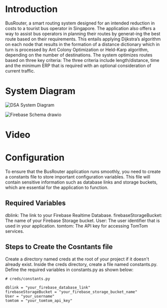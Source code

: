 # Introduction
BusRouter, a smart routing system designed for an intended reduction in costs to a tourist bus operator in Singapore. 
The application also offers a way to assist bus operators in planning their routes by generat-ing the best route based on their requirements. 
This entails applying Dijkstra’s algorithm on each node that results in the formation of a distance dictionary which in turn is processed by Ant Colony Optimization or Held-Karp algorithm, 
depending on the number of destinations. 
The system optimizes routes based on three key criteria: The three criteria include length/distance, time and the minimum ERP that is required with an optional consideration of current traffic.
# System Diagram
![DSA System Diagram](https://github.com/user-attachments/assets/b5b87687-8fc6-40f2-9c40-c0a4972e4bf0)

![Firebase Schema drawio](https://github.com/user-attachments/assets/34f421d8-31f6-4dd9-ae89-7a57469fe8a7)

# Video
# Configuration

To ensure that the BusRouter application runs smoothly, you need to create a constants file to store important configuration variables. This file will contain sensitive information such as database links and storage buckets, which are essential for the application to function.

## Required Variables 

dblink: The link to your Firebase Realtime Database.
firebaseStorageBucket: The name of your Firebase Storage bucket.
User: The user identifier that is used in your application.
tomtom: The API key for accessing TomTom services.

## Steps to Create the Cosntants file
Create a directory named creds at the root of your project if it doesn't already exist.
Inside the creds directory, create a file named constants.py.
Define the required variables in constants.py as shown below:

```
# creds/constants.py

dblink = "your_firebase_database_link"
firebaseStorageBucket = "your_firebase_storage_bucket_name"
User = "your_username"
tomtom = "your_tomtom_api_key"

```
